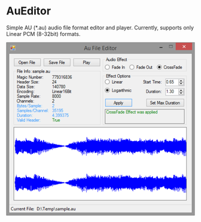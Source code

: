# AuEditor
Simple AU (*.au) audio file format editor and player.
Currently, supports only Linear PCM (8-32bit) formats.

![Screenshot](https://github.com/akasexdev/AuEditor/blob/master/AuEditor/Screenshot.png)
